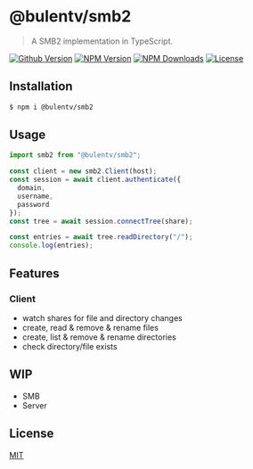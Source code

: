 # @bulentv/smb2

> A SMB2 implementation in TypeScript.

[![Github Version](https://img.shields.io/github/release/bulentv/smb2.svg)](https://github.com/ardean/smb2)
[![NPM Version](https://img.shields.io/npm/v/@bulentv/smb2.svg)](https://npmjs.org/package/@stifani/smb2)
[![NPM Downloads](https://img.shields.io/npm/dm/@bulentv/smb2.svg)](https://npmjs.org/package/@stifani/smb2)
[![License](https://img.shields.io/npm/l/@bulentv/smb2.svg)](LICENSE.md)

## Installation
```sh
$ npm i @bulentv/smb2
```

## Usage
```ts
import smb2 from "@bulentv/smb2";

const client = new smb2.Client(host);
const session = await client.authenticate({
  domain,
  username,
  password
});
const tree = await session.connectTree(share);

const entries = await tree.readDirectory("/");
console.log(entries);
```

## Features

### Client
- watch shares for file and directory changes
- create, read & remove & rename files
- create, list & remove & rename directories
- check directory/file exists

## WIP
- SMB
- Server

## License

[MIT](LICENSE.md)
